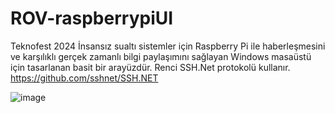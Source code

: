 # ROV-raspberrypiUI

Teknofest 2024 İnsansız sualtı sistemler için Raspberry Pi ile haberleşmesini ve karşılıklı gerçek zamanlı bilgi paylaşımını sağlayan Windows masaüstü için tasarlanan basit bir arayüzdür. Renci SSH.Net protokolü kullanır.  
https://github.com/sshnet/SSH.NET 

![image](https://github.com/spacemonochrome/ROV-raspberrypiUI/assets/52783312/07501f36-2208-4f57-97fa-39f4a9a08d79)
